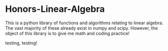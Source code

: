 # Honors-Linear-Algebra
This is a python library of functions and algorithms relating to linear algebra. The vast majority of these already exist in numpy and scipy. However, the object of this library is to give me math and coding practice!

testing, testing!
